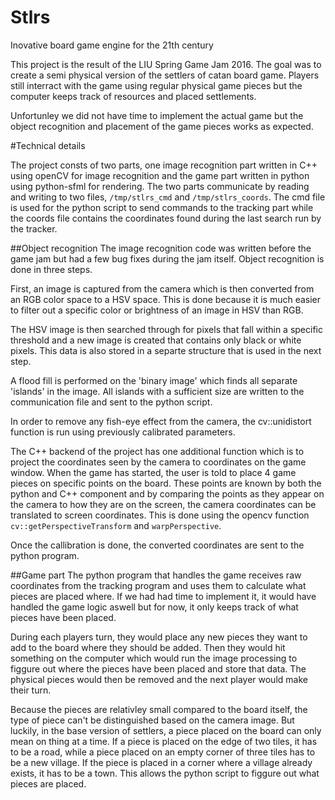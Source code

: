 # Stlrs
Inovative board game engine for the 21th century

This project is the result of the LIU Spring Game Jam 2016. The goal was to create a semi physical 
version of the settlers of catan board game. Players still interract with the game using regular physical
game pieces but the computer keeps track of resources and placed settlements. 

Unfortunley we did not have time to implement the actual game but the object recognition and placement of the 
game pieces works as expected.

#Technical details

The project consts of two parts, one image recognition part written in C++ using openCV for image recognition and the 
game part written in python using python-sfml for rendering. The two parts communicate by reading and writing to two files,
`/tmp/stlrs_cmd` and `/tmp/stlrs_coords`. The cmd file is used for the python script to send commands to the tracking part
while the coords file contains the coordinates found during the last search run by the tracker.

##Object recognition
The image recognition code was written before the game jam but had a few bug fixes during the jam itself. Object recognition
is done in three steps.

First, an image is captured from the camera which is then converted from an RGB color space to a HSV space. This is done
because it is much easier to filter out a specific color or brightness of an image in HSV than RGB.

The HSV image is then searched through for pixels that fall within a specific threshold and a new image is created that contains
only black or white pixels. This data is also stored in a separte structure that is used in the next step.

A flood fill is performed on the 'binary image' which finds all separate 'islands' in the image. All islands with a sufficient
size are written to the communication file and sent to the python script.

In order to remove any fish-eye effect from the camera, the cv::unidistort function is run using previously calibrated parameters.

The C++ backend of the project has one additional function which is to project the coordinates seen by the camera to coordinates
on the game window. When the game has started, the user is told to place 4 game pieces on specific points on the board. These
points are known by both the python and C++ component and by comparing the points as they appear on the camera to how they are
on the screen, the camera coordinates can be translated to screen coordinates. This is done using the opencv function 
`cv::getPerspectiveTransform` and `warpPerspective`.

Once the callibration is done, the converted coordinates are sent to the python program.

##Game part
The python program that handles the game receives raw coordinates from the tracking program and uses them to calculate
what pieces are placed where. If we had had time to implement it, it would have handled the game logic aswell but for now,
it only keeps track of what pieces have been placed.

During each players turn, they would place any new pieces they want to add to the board where they should be added. Then they
would hit something on the computer which would run the image processing to figgure out where the pieces have been placed and
store that data. The physical pieces would then be removed and the next player would make their turn.

Because the pieces are relativley small compared to the board itself, the type of piece can't be distinguished based on
the camera image. But luckily, in the base version of settlers, a piece placed on the board can only mean on thing at a time.
If a piece is placed on the edge of two tiles, it has to be a road, while a piece placed on an empty corner of three tiles 
has to be a new village. If the piece is placed in a corner where a village already exists, it has to be a town. This allows
the python script to figgure out what pieces are placed. 
